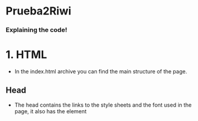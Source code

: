 # Prueba2Riwi

### Explaining the code!

# 1. HTML

- In the index.html archive you can find the main structure of the page.

## Head

- The head contains the links to the style sheets and the font used in the page, it also has the element <title> that will pop up as the name of the tab in the web browser.

## Body

- The body contains all the main sections of the page, the header, the main page, and the footer.

## Header

- The header contains the navigation bar which leads to other sections of the page, and also has the title of the page. to explore other sections of the page without having to scroll we use the <nav> element containing <a> elements that is able to redirect to the About me, Proyects and Contact me sections through the ids of these.

## Main

- The main page is divided by 3 sections, About me, Proyects and Contact me, each one of them having their own id.

### 1. About me

- This sections talks about me, how old I am, what are my favourite things to do, and how much I love to code.

### 2. Proyects

- 

